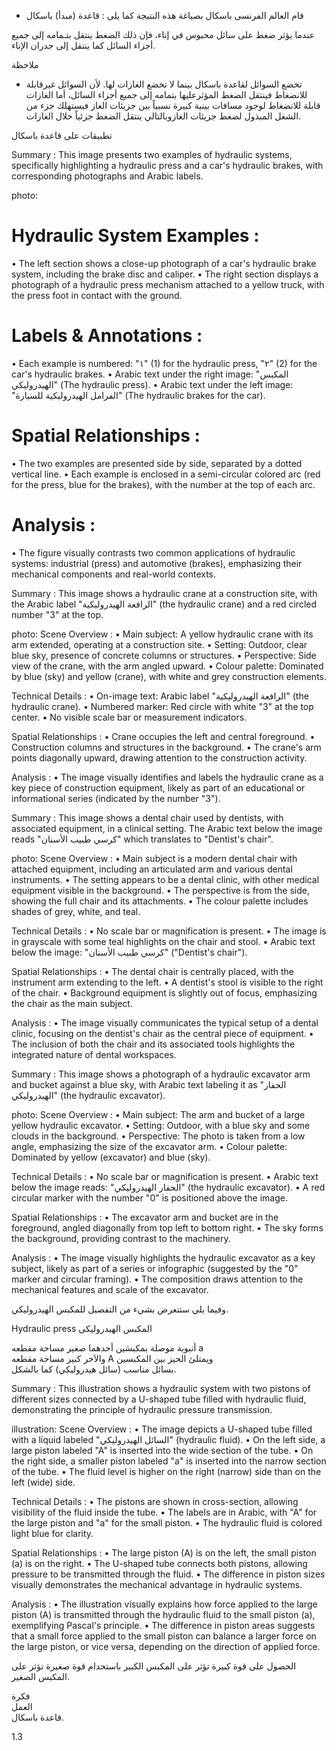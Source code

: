 * قام العالم الفرنسى باسكال بصياغة هذه النتيجة كما يلى :
قاعدة (مبدأ) باسكال <!-- text, from page 0 (l=0.468,t=0.075,r=0.939,b=0.132), with ID 74a6c711-272a-40a8-b628-5aa4c21f5ac2 -->

عندما يؤثر ضغط على سائل محبوس في إناء، فإن ذلك الضغط ينتقل بتـمامه إلى جميع أجزاء السائل كما ينتقل إلى جدران الإناء. <!-- text, from page 0 (l=0.083,t=0.134,r=0.928,b=0.190), with ID 4d73975b-7b3f-493e-9cd0-230e1999b88d -->

ملاحظة

* تخضع السوائل لقاعدة باسكال بينما لا تخضع الغازات لها.
لأن السوائل غيرقابلة للانضغاط فينتقل الضغط المؤثرعليها بتمامه إلى جميع أجزاء السائل، أما الغازات قابلة للانضغاط لوجود مسافات بينية كبيرة نسبياً بين جزيئات الغاز فيستهلك جزء من الشغل المبذول لضغط جزيئات الغازوبالتالي ينتقل الضغط جزئياً خلال الغازات. <!-- text, from page 0 (l=0.080,t=0.205,r=0.932,b=0.346), with ID 1b95022d-3f70-4177-9aa6-ac1c187a6d93 -->

تطبيقات على قاعدة باسكال <!-- text, from page 0 (l=0.645,t=0.364,r=0.936,b=0.399), with ID b49638fc-c394-41ae-bfed-4d3ec93080f0 -->

Summary : This image presents two examples of hydraulic systems, specifically highlighting a hydraulic press and a car's hydraulic brakes, with corresponding photographs and Arabic labels.

photo:
# Hydraulic System Examples :
  • The left section shows a close-up photograph of a car's hydraulic brake system, including the brake disc and caliper.
  • The right section displays a photograph of a hydraulic press mechanism attached to a yellow truck, with the press foot in contact with the ground.

# Labels & Annotations :
  • Each example is numbered: "١" (1) for the hydraulic press, "٢" (2) for the car's hydraulic brakes.
  • Arabic text under the right image: "المكبس الهيدروليكي" (The hydraulic press).
  • Arabic text under the left image: "الفرامل الهيدروليكية للسيارة" (The hydraulic brakes for the car).

# Spatial Relationships :
  • The two examples are presented side by side, separated by a dotted vertical line.
  • Each example is enclosed in a semi-circular colored arc (red for the press, blue for the brakes), with the number at the top of each arc.

# Analysis :
  • The figure visually contrasts two common applications of hydraulic systems: industrial (press) and automotive (brakes), emphasizing their mechanical components and real-world contexts. <!-- figure, from page 0 (l=0.588,t=0.407,r=0.930,b=0.587), with ID 5ab47841-bc65-4237-8373-fbe09aa430b2 -->

Summary : This image shows a hydraulic crane at a construction site, with the Arabic label "الرافعة الهيدروليكية" (the hydraulic crane) and a red circled number "3" at the top.

photo:
Scene Overview :
  • Main subject: A yellow hydraulic crane with its arm extended, operating at a construction site.
  • Setting: Outdoor, clear blue sky, presence of concrete columns or structures.
  • Perspective: Side view of the crane, with the arm angled upward.
  • Colour palette: Dominated by blue (sky) and yellow (crane), with white and grey construction elements.

Technical Details :
  • On-image text: Arabic label "الرافعة الهيدروليكية" (the hydraulic crane).
  • Numbered marker: Red circle with white "3" at the top center.
  • No visible scale bar or measurement indicators.

Spatial Relationships :
  • Crane occupies the left and central foreground.
  • Construction columns and structures in the background.
  • The crane's arm points diagonally upward, drawing attention to the construction activity.

Analysis :
  • The image visually identifies and labels the hydraulic crane as a key piece of construction equipment, likely as part of an educational or informational series (indicated by the number "3"). <!-- figure, from page 0 (l=0.424,t=0.412,r=0.588,b=0.583), with ID 9452ccd4-c03a-4c30-9cb9-36e8fc1dff9d -->

Summary : This image shows a dental chair used by dentists, with associated equipment, in a clinical setting. The Arabic text below the image reads "كرسي طبيب الأسنان" which translates to "Dentist's chair".

photo:
Scene Overview :
  • Main subject is a modern dental chair with attached equipment, including an articulated arm and various dental instruments.
  • The setting appears to be a dental clinic, with other medical equipment visible in the background.
  • The perspective is from the side, showing the full chair and its attachments.
  • The colour palette includes shades of grey, white, and teal.

Technical Details :
  • No scale bar or magnification is present.
  • The image is in grayscale with some teal highlights on the chair and stool.
  • Arabic text below the image: "كرسي طبيب الأسنان" ("Dentist's chair").

Spatial Relationships :
  • The dental chair is centrally placed, with the instrument arm extending to the left.
  • A dentist's stool is visible to the right of the chair.
  • Background equipment is slightly out of focus, emphasizing the chair as the main subject.

Analysis :
  • The image visually communicates the typical setup of a dental clinic, focusing on the dentist's chair as the central piece of equipment.
  • The inclusion of both the chair and its associated tools highlights the integrated nature of dental workspaces. <!-- figure, from page 0 (l=0.261,t=0.408,r=0.427,b=0.587), with ID 51c80444-0df4-420c-a134-24dc3d1d7361 -->

Summary : This image shows a photograph of a hydraulic excavator arm and bucket against a blue sky, with Arabic text labeling it as "الحفار الهيدروليكي" (the hydraulic excavator).

photo:
Scene Overview :
  • Main subject: The arm and bucket of a large yellow hydraulic excavator.
  • Setting: Outdoor, with a blue sky and some clouds in the background.
  • Perspective: The photo is taken from a low angle, emphasizing the size of the excavator arm.
  • Colour palette: Dominated by yellow (excavator) and blue (sky).

Technical Details :
  • No scale bar or magnification is present.
  • Arabic text below the image reads: "الحفار الهيدروليكي" (the hydraulic excavator).
  • A red circular marker with the number "0" is positioned above the image.

Spatial Relationships :
  • The excavator arm and bucket are in the foreground, angled diagonally from top left to bottom right.
  • The sky forms the background, providing contrast to the machinery.

Analysis :
  • The image visually highlights the hydraulic excavator as a key subject, likely as part of a series or infographic (suggested by the "0" marker and circular framing).
  • The composition draws attention to the mechanical features and scale of the excavator. <!-- figure, from page 0 (l=0.086,t=0.411,r=0.264,b=0.584), with ID d24f45be-3aec-4267-a636-03e7a2a7723f -->

وفيما يلي ستتعرض بشيء من التفصيل للمكبس الهيدروليكي. <!-- text, from page 0 (l=0.452,t=0.604,r=0.937,b=0.634), with ID 8bfd969b-afdf-43d9-adb6-458f727b13d8 -->

Hydraulic press المكبس الهيدروليكى <!-- text, from page 0 (l=0.544,t=0.640,r=0.937,b=0.672), with ID 36b1abc1-cd49-4921-908e-aa0e1a361a22 -->

أنبوبة موصلة بمكبسَين أحدهما صغير مساحة مقطعه a  
والآخر كبير مساحة مقطعه A ويمتلئ الحيز بين المكبسين  
بسائل مناسب (سائل هيدروليكي) كما بالشكل. <!-- text, from page 0 (l=0.334,t=0.677,r=0.929,b=0.800), with ID b680160a-b93f-4661-a7ac-deaa6812c0f1 -->

Summary : This illustration shows a hydraulic system with two pistons of different sizes connected by a U-shaped tube filled with hydraulic fluid, demonstrating the principle of hydraulic pressure transmission.

illustration:
Scene Overview :
  • The image depicts a U-shaped tube filled with a liquid labeled "السائل الهيدروليكي" (hydraulic fluid).
  • On the left side, a large piston labeled "A" is inserted into the wide section of the tube.
  • On the right side, a smaller piston labeled "a" is inserted into the narrow section of the tube.
  • The fluid level is higher on the right (narrow) side than on the left (wide) side.

Technical Details :
  • The pistons are shown in cross-section, allowing visibility of the fluid inside the tube.
  • The labels are in Arabic, with "A" for the large piston and "a" for the small piston.
  • The hydraulic fluid is colored light blue for clarity.

Spatial Relationships :
  • The large piston (A) is on the left, the small piston (a) is on the right.
  • The U-shaped tube connects both pistons, allowing pressure to be transmitted through the fluid.
  • The difference in piston sizes visually demonstrates the mechanical advantage in hydraulic systems.

Analysis :
  • The illustration visually explains how force applied to the large piston (A) is transmitted through the hydraulic fluid to the small piston (a), exemplifying Pascal's principle.
  • The difference in piston areas suggests that a small force applied to the small piston can balance a larger force on the large piston, or vice versa, depending on the direction of applied force. <!-- figure, from page 0 (l=0.079,t=0.662,r=0.350,b=0.780), with ID 171e5976-d766-4d13-9126-6656d75a754a -->

الحصول على قوة كبيرة تؤثر على المكبس الكبير باستحدام قوة صغيرة تؤثر على المكبس الصغير. <!-- text, from page 0 (l=0.131,t=0.801,r=0.931,b=0.840), with ID 46c99316-a163-4db2-8ef5-a0d1e183af00 -->

فكرة  
العمل  
قاعدة باسكال. <!-- text, from page 0 (l=0.729,t=0.861,r=0.930,b=0.907), with ID 86059477-8c06-4bf1-935a-3563d87be046 -->

$1.3$ <!-- marginalia, from page 0 (l=0.089,t=0.941,r=0.130,b=0.961), with ID e899167f-4bac-4d38-9efa-4adc6741f714 -->